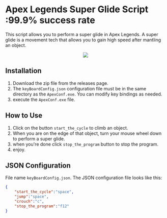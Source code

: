 # Apex Legends Super Glide Script :99.9%  success rate

This script allows you to perform a super glide in Apex Legends. A super glide is a movement tech that allows you to gain high speed after mantling an object.
<p align="center">
  <img  src="https://github.com/islamghost1/ApexSuperGlide/assets/57948466/9b6d2084-edd0-4bbe-8d39-a50bc01819c0">
</p>

## Installation

1. Download the zip file from the releases page.
2. The `keyBoardConfig.json` configuration file must be in the same directory as the `ApexConf.exe`. You can modify key bindings as needed.
3. execute the `ApexConf.exe` file.


## How to Use

1. Click on the button `start_the_cycle` to climb an object.
2. When you are on the edge of that object, turn your mouse wheel down to perform a super glide.
3. when you're done click `stop_the_program` button to stop the program.
4. enjoy.

## JSON Configuration
File name `keyBoardConfig.json`.
The JSON configuration file looks like this:

```json
{
    "start_the_cycle":"space",
    "jump":"space",
    "crouch":"c",
    "stop_the_program":"f12"
}
```


 



